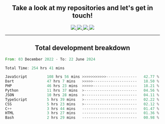 <h2 align="center">
  Take a look at my repositories and let's get in touch!
</h2>
<p align="center">
  <a href="https://www.instagram.com/rayhanarkan?igsh=MXM3dHhmMTZ3ZWVsaA==">
    <img src="https://img.icons8.com/material-outlined/30/689d6a/instagram.png"/>
  </a>
  <a href="https://www.linkedin.com/in/rayhanarkan/">
    <img src="https://img.icons8.com/material-outlined/30/689d6a/linkedin.png"/>
  </a>
  <a href="">
    <img src="https://img.icons8.com/material-outlined/30/689d6a/geography.png"/>
  </a>
  <a href="mailto:rayhanarkan30@gmail.com">
    <img src="https://img.icons8.com/material-outlined/30/689d6a/email.png"/>
  </a>
</p>

---

<h2 align="center">Total development breakdown</h2>

<p align="center">
<!--START_SECTION:waka-->

```rust
From: 03 December 2022 - To: 22 June 2024

Total Time: 254 hrs 41 mins

JavaScript         108 hrs 56 mins >>>>>>>>>>>--------------   42.77 %
Dart               47 hrs 7 mins   >>>>>--------------------   18.50 %
PHP                46 hrs 23 mins  >>>>>--------------------   18.21 %
Python             11 hrs 37 mins  >------------------------   04.56 %
JSON               10 hrs 28 mins  >------------------------   04.11 %
TypeScript         5 hrs 39 mins   >------------------------   02.22 %
CSS                5 hrs 23 mins   >------------------------   02.12 %
C++                3 hrs 44 mins   -------------------------   01.47 %
HTML               3 hrs 27 mins   -------------------------   01.36 %
Bash               2 hrs 29 mins   -------------------------   00.98 %
```

<!--END_SECTION:waka-->
</p>
